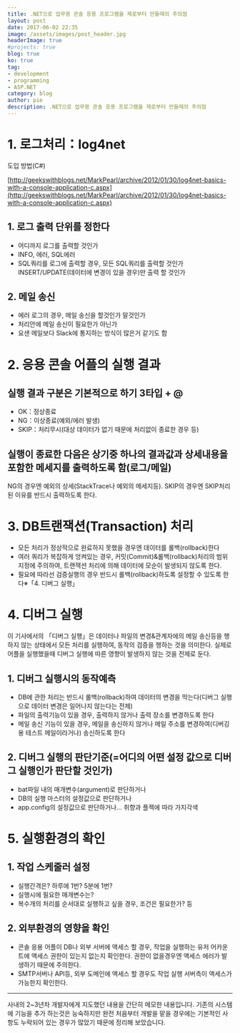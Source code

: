 ```yaml
---
title: .NET으로 업무용 콘솔 응용 프로그램을 제로부터 만들때의 주의점
layout: post
date: 2017-06-02 22:35
image: /assets/images/post_header.jpg
headerImage: true
#projects: true
blog: true
ko: true
tag:
- development
- programming
- ASP.NET
category: blog
author: pie
description: .NET으로 업무용 콘솔 응용 프로그램을 제로부터 만들때의 주의점
---
```



# 1. 로그처리：log4net

도입 방법(C#)

[http://geekswithblogs.net/MarkPearl/archive/2012/01/30/log4net-basics-with-a-console-application-c.aspx](http://geekswithblogs.net/MarkPearl/archive/2012/01/30/log4net-basics-with-a-console-application-c.aspx)

## 1. 로그 출력 단위를 정한다
- 어디까지 로그를 출력할 것인가
- INFO, 에러, SQL에러
- SQL쿼리를 로그에 출력할 경우, 모든 SQL쿼리를 출력할 것인가 INSERT/UPDATE(데이터에 변경이 있을 경우)만 출력 할 것인가

## 2. 메일 송신
- 에러 로그의 경우, 메일 송신을 할것인가 말것인가
- 처리안에 메일 송신이 필요한가 아닌가
- 요샌 메일보다 Slack에 통지하는 방식이 많은거 같기도 함

# 2. 응용 콘솔 어플의 실행 결과

## 실행 결과 구분은 기본적으로 하기 3타입 + @
- OK：정상종료
- NG：이상종료(예외/에러 발생)
- SKIP：처리무시(대상 데이터가 없기 때문에 처리없이 종료한 경우 등)

## 실행이 종료한 다음은 상기중 하나의 결과값과 상세내용을 포함한 메세지를 출력하도록 함(로그/메일)
NG의 경우엔 예외의 상세(StackTrace나 예외의 메세지등). SKIP의 경우엔 SKIP처리된 이유를 반드시 출력하도록 한다.

# 3. DB트랜잭션(Transaction) 처리

- 모든 처리가 정상적으로 완료하지 못했을 경우엔 데이터를 롤백(rollback)한다
- 여러 쿼리가 복잡하게 엉켜있는 경우, 커밋(Commit)&롤백(rollback)처리의 범위 지정에 주의하여, 트랜잭션 처리에 의해 데이터에 모순이 발생되지 않도록 한다.
- 필요에 따라선 검증실행의 경우 반드시 롤백(rollback)하도록 설정할 수 있도록 한다※「4. 디버그 실행」

# 4. 디버그 실행
이 기사에서의 「디버그 실행」은 데이터나 파일의 변경&관계자에의 메일 송신등을 행하지 않는 상태에서 모든 처리를 실행하여, 동작의 검증을 행하는 것을 의미한다. 실제로 어플을 실행했을때 디버그 실행에 따른 영향이 발생하지 않는 것을 전제로 둔다.

## 1. 디버그 실행시의 동작예측
- DB에 관한 처리는 반드시 롤백(rollback)하여 데이터의 변경을 막는다(디버그 실행으로 데이터 변경은 일어나지 않는다는 전제)
- 파일의 출력기능이 있을 경우, 출력하지 않거나 출력 장소를 변경하도록 한다
- 메일 송신 기능이 있을 경우, 메일을 송신하지 않거나 메일 주소를 변경하여(디버깅용 테스트 메일이라거나) 송신하도록 한다


## 2. 디버그 실행의 판단기준(=어디의 어떤 설정 값으로 디버그 실행인가 판단할 것인가)
- bat파일 내의 매개변수(argument)로 판단하거나
- DB의 실행 마스터의 설정값으로 판단하거나
- app.config의 설정값으로 판단하거나... 취향과 플젝에 따라 가지각색


# 5. 실행환경의 확인
## 1. 작업 스케줄러 설정
- 실행간격은? 하루에 1번? 5분에 1번?
- 실행시에 필요한 매개변수는?
- 복수개의 처리를 순서대로 실행하고 싶을 경우, 조건은 필요한가? 등

## 2. 외부환경의 영향을 확인
- 콘솔 응용 어플이 DB나 외부 서버에 액세스 할 경우, 작업을 실행하는 유저 어카운트에 액세스 권한이 있는지 없는지 확인한다. 권한이 없을경우엔 액세스 에러가 발생하기 때문에 주의한다.
- SMTP서버나 API등, 외부 도메인에 액세스 할 경우도 작업 실행 서버측이 액세스가 가능한지 확인한다.

---------------------

사내의 2~3년차 개발자에게 지도했던 내용을 간단히 메모한 내용입니다.
기존의 시스템에 기능을 추가 하는것은 능숙하지만 완전 처음부터 개발을 맡을 경우에는 기본적인 사항도 누락되어 있는 경우가 많았기 때문에 정리해 보았습니다.
